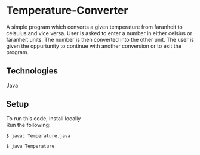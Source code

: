 # Temperature-Converter
A simple program which converts a given temperature from faranheit to celsuius and vice versa.
User is asked to enter a number in either celsius or faranheit units.
The number is then converted into the other unit.
The user is given the oppurtunity to continue with another conversion or to exit the program.

## Technologies
Java

## Setup

To run this code, install locally</br>
Run the following:


```
$ javac Temperature.java

$ java Temperature
```
